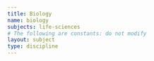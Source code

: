 ```yaml
---
title: Biology
name: biology
subjects: life-sciences
# The following are constants: do not modify
layout: subject
type: discipline
---
```


